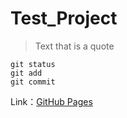 # Test_Project
> Text that is a quote


```
git status
git add
git commit
```
Link：[GitHub Pages](https://pages.github.com/)
